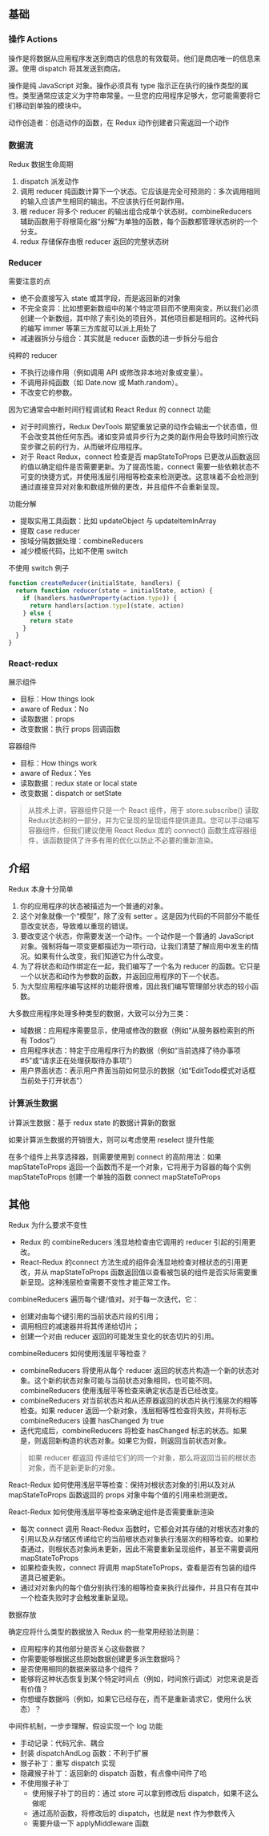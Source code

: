 ## 基础

### 操作 Actions
操作是将数据从应用程序发送到商店的信息的有效载荷。他们是商店唯一的信息来源。使用 dispatch 将其发送到商店。

操作是纯 JavaScript 对象。操作必须具有 type 指示正在执行的操作类型的属性。类型通常应该定义为字符串常量。一旦您的应用程序足够大，您可能需要将它们移动到单独的模块中。

动作创造者：创造动作的函数，在 Redux 动作创建者只需返回一个动作

### 数据流
Redux 数据生命周期
1. dispatch 派发动作
2. 调用 reducer 纯函数计算下一个状态。它应该是完全可预测的：多次调用相同的输入应该产生相同的输出。不应该执行任何副作用。
3. 根 reducer 将多个 reducer 的输出组合成单个状态树。combineReducers 辅助函数用于将根简化器“分解”为单独的函数，每个函数都管理状态树的一个分支。
4. redux 存储保存由根 reducer 返回的完整状态树

### Reducer
需要注意的点
* 绝不会直接写入 state 或其字段，而是返回新的对象
* 不完全变异：比如想更新数组中的某个特定项目而不使用突变，所以我们必须创建一个新数组，其中除了索引处的项目外，其他项目都是相同的。这种代码的编写 immer 等第三方库就可以派上用处了
* 减速器拆分与组合：其实就是 reducer 函数的进一步拆分与组合

纯粹的 reducer
* 不执行边缘作用（例如调用 API 或修改非本地对象或变量）。
* 不调用非纯函数（如 Date.now 或 Math.random）。
* 不改变它的参数。

因为它通常会中断时间行程调试和 React Redux 的 connect 功能
* 对于时间旅行，Redux DevTools 期望重放记录的动作会输出一个状态值，但不会改变其他任何东西。诸如变异或异步行为之类的副作用会导致时间旅行改变步骤之前的行为，从而破坏应用程序。
* 对于 React Redux，connect 检查是否 mapStateToProps 已更改从函数返回的值以确定组件是否需要更新。为了提高性能，connect 需要一些依赖状态不可变的快捷方式，并使用浅层引用相等检查来检测更改。这意味着不会检测到通过直接变异对对象和数组所做的更改，并且组件不会重新呈现。

功能分解
* 提取实用工具函数：比如 updateObject 与 updateItemInArray
* 提取 case reducer
* 按域分隔数据处理：combineReducers
* 减少模板代码，比如不使用 switch

不使用 switch 例子
```js
function createReducer(initialState, handlers) {
  return function reducer(state = initialState, action) {
    if (handlers.hasOwnProperty(action.type)) {
      return handlers[action.type](state, action)
    } else {
      return state
    }
  }
}
```

### React-redux
展示组件
* 目标：How things look
* aware of Redux：No
* 读取数据：props
* 改变数据：执行 props 回调函数

容器组件
* 目标：How things work
* aware of Redux：Yes
* 读取数据：redux state or local state
* 改变数据：dispatch or setState

> 从技术上讲，容器组件只是一个 React 组件，用于 store.subscribe() 读取Redux状态树的一部分，并为它呈现的呈现组件提供道具。您可以手动编写容器组件，但我们建议使用 React Redux 库的 connect() 函数生成容器组件，该函数提供了许多有用的优化以防止不必要的重新渲染。

## 介绍
Redux 本身十分简单
1. 你的应用程序的状态被描述为一个普通的对象。
2. 这个对象就像一个“模型”，除了没有 setter 。这是因为代码的不同部分不能任意改变状态，导致难以重现的错误。
3. 要改变这个状态，你需要发送一个动作。一个动作是一个普通的 JavaScript 对象。强制将每一项变更都描述为一项行动，让我们清楚了解应用中发生的情况。如果有什么改变，我们知道它为什么改变。
4. 为了将状态和动作绑定在一起，我们编写了一个名为 reducer 的函数。它只是一个以状态和动作为参数的函数，并返回应用程序的下一个状态。
5. 为大型应用程序编写这样的功能将很难，因此我们编写管理部分状态的较小函数。

大多数应用程序处理多种类型的数据，大致可以分为三类：
* 域数据：应用程序需要显示，使用或修改的数据（例如“从服务器检索到的所有 Todos”）
* 应用程序状态：特定于应用程序行为的数据（例如“当前选择了待办事项#5”或“请求正在处理获取待办事项”）
* 用户界面状态：表示用户界面当前如何显示的数据（如“EditTodo模式对话框当前处于打开状态”）

### 计算派生数据
计算派生数据：基于 redux state 的数据计算新的数据

如果计算派生数据的开销很大，则可以考虑使用 reselect 提升性能

在多个组件上共享选择器，则需要使用到 connect 的高阶用法：如果 mapStateToProps 返回一个函数而不是一个对象，它将用于为容器的每个实例mapStateToProps 创建一个单独的函数 connect mapStateToProps

## 其他
Redux 为什么要求不变性
* Redux 的 combineReducers 浅显地检查由它调用的 reducer 引起的引用更改。
* React-Redux 的connect 方法生成的组件会浅显地检查对根状态的引用更改，并从 mapStateToProps 函数返回值以查看被包装的组件是否实际需要重新呈现。这种浅层检查需要不变性才能正常工作。

combineReducers 遍历每个键/值对。对于每一次迭代，它：
* 创建对由每个键引用的当前状态片段的引用；
* 调用相应的减速器并将其传递给切片；
* 创建一个对由 reducer 返回的可能发生变化的状态切片的引用。

combineReducers 如何使用浅层平等检查？
* combineReducers 将使用从每个 reducer 返回的状态片构造一个新的状态对象。这个新的状态对象可能与当前状态对象相同，也可能不同。combineReducers 使用浅层平等检查来确定状态是否已经改变。
* combineReducers 对当前状态片和从还原器返回的状态片执行浅层次的相等检查。如果 reducer 返回一个新对象，浅层相等性检查将失败，并将标志combineReducers 设置 hasChanged 为 true
* 迭代完成后，combineReducers 将检查 hasChanged 标志的状态。如果是，则返回新构造的状态对象。如果它为假，则返回当前状态对象。

> 如果 reducer 都返回 传递给它们的同一个对象，那么将返回当前的根状态对象，而不是新更新的对象。

React-Redux 如何使用浅层平等检查：保持对根状态对象的引用以及对从 mapStateToProps 函数返回的 props 对象中每个值的引用来检测更改。

React-Redux 如何使用浅层平等检查来确定组件是否需要重新渲染
* 每次 connect 调用 React-Redux 函数时，它都会对其存储的对根状态对象的引用以及从存储区传递给它的当前根状态对象执行浅层次的相等检查。如果检查通过，则根状态对象尚未更新，因此不需要重新呈现组件，甚至不需要调用 mapStateToProps
* 如果检查失败，connect 将调用 mapStateToProps，查看是否有包装的组件道具已被更新。
* 通过对对象内的每个值分别执行浅的相等检查来执行此操作，并且只有在其中一个检查失败时才会触发重新呈现。

数据存放

确定应将什么类型的数据放入 Redux 的一些常用经验法则是：
* 应用程序的其他部分是否关心这些数据？
* 你需要能够根据这些原始数据创建更多派生数据吗？
* 是否使用相同的数据来驱动多个组件？
* 能够将这种状态恢复到某个特定时间点（例如，时间旅行调试）对您来说是否有价值？
* 你想缓存数据吗（例如，如果它已经存在，而不是重新请求它，使用什么状态）？

中间件机制，一步步理解，假设实现一个 log 功能
* 手动记录：代码冗余、耦合
* 封装 dispatchAndLog 函数：不利于扩展
* 猴子补丁：重写 dispatch 实现
* 隐藏猴子补丁：返回新的 dispatch 函数，有点像中间件了哈
* 不使用猴子补丁
  * 使用猴子补丁的目的：通过 store 可以拿到修改后 dispatch，如果不这么做呢
  * 通过高阶函数，将修改后的 dispatch，也就是 next 作为参数传入
  * 需要升级一下 applyMiddleware 函数